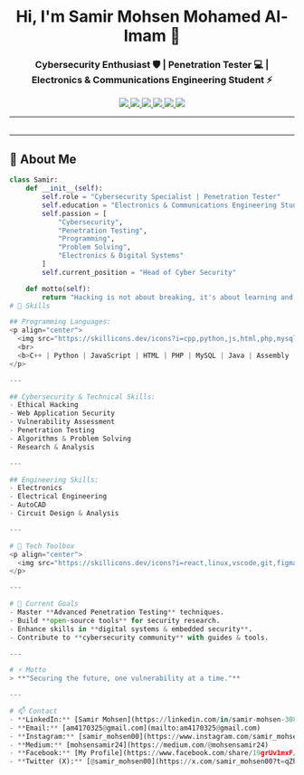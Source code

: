 <h1 align="center">Hi, I'm Samir Mohsen Mohamed Al-Imam 👋</h1>
<h3 align="center">Cybersecurity Enthusiast 🛡️ | Penetration Tester 💻 | Electronics & Communications Engineering Student ⚡</h3>

<p align="center">
  <a href="https://linkedin.com/in/samir-mohsen-3085b2283" target="_blank">
    <img src="https://img.shields.io/badge/LinkedIn-0077B5?style=for-the-badge&logo=linkedin&logoColor=white" />
  </a>
  <a href="mailto:am4170325@gmail.com" target="_blank">
    <img src="https://img.shields.io/badge/Email-D14836?style=for-the-badge&logo=gmail&logoColor=white" />
  </a>
  <a href="https://www.instagram.com/samir_mohsen00?igsh=MWswMjF4aW80YW8zcw==" target="_blank">
    <img src="https://img.shields.io/badge/Instagram-E4405F?style=for-the-badge&logo=instagram&logoColor=white" />
  </a>
  <a href="https://medium.com/@mohsensamir24" target="_blank">
    <img src="https://img.shields.io/badge/Medium-000000?style=for-the-badge&logo=medium&logoColor=white" />
  </a>
  <a href="https://www.facebook.com/share/19grUv1mxF/" target="_blank">
    <img src="https://img.shields.io/badge/Facebook-1877F2?style=for-the-badge&logo=facebook&logoColor=white" />
  </a>
  <a href="https://x.com/samir_mohsen00?t=qZhQV2cqE0RPyyi5rvF_7g&s=09" target="_blank">
    <img src="https://img.shields.io/badge/Twitter(X)-000000?style=for-the-badge&logo=x&logoColor=white" />
  </a>
</p>

---

<img src="https://media.giphy.com/media/3o7abKhOpu0NwenH3O/giphy.gif" width="100%" height="3px" />

---

## 🚀 About Me

```python
class Samir:
    def __init__(self):
        self.role = "Cybersecurity Specialist | Penetration Tester"
        self.education = "Electronics & Communications Engineering Student at Delta University"
        self.passion = [
            "Cybersecurity",
            "Penetration Testing",
            "Programming",
            "Problem Solving",
            "Electronics & Digital Systems"
        ]
        self.current_position = "Head of Cyber Security"

    def motto(self):
        return "Hacking is not about breaking, it's about learning and securing!"
# 🧠 Skills

## Programming Languages:
<p align="center"> 
  <img src="https://skillicons.dev/icons?i=cpp,python,js,html,php,mysql,java,bash" /> 
  <br> 
  <b>C++ | Python | JavaScript | HTML | PHP | MySQL | Java | Assembly | Bash</b> 
</p>

---

## Cybersecurity & Technical Skills:
- Ethical Hacking  
- Web Application Security  
- Vulnerability Assessment  
- Penetration Testing  
- Algorithms & Problem Solving  
- Research & Analysis  

---

## Engineering Skills:
- Electronics  
- Electrical Engineering  
- AutoCAD  
- Circuit Design & Analysis  

---

# 🧰 Tech Toolbox
<p align="center"> 
  <img src="https://skillicons.dev/icons?i=react,linux,vscode,git,figma,postman" />
</p>

---

# 🌟 Current Goals
- Master **Advanced Penetration Testing** techniques.  
- Build **open-source tools** for security research.  
- Enhance skills in **digital systems & embedded security**.  
- Contribute to **cybersecurity community** with guides & tools.  

---

# ⚡️ Motto
> **"Securing the future, one vulnerability at a time."**

---

# 📫 Contact
- **LinkedIn:** [Samir Mohsen](https://linkedin.com/in/samir-mohsen-3085b2283)  
- **Email:** [am4170325@gmail.com](mailto:am4170325@gmail.com)  
- **Instagram:** [samir_mohsen00](https://www.instagram.com/samir_mohsen00?igsh=MWswMjF4aW80YW8zcw==)  
- **Medium:** [mohsensamir24](https://medium.com/@mohsensamir24)  
- **Facebook:** [My Profile](https://www.facebook.com/share/19grUv1mxF/)  
- **Twitter (X):** [@samir_mohsen00](https://x.com/samir_mohsen00?t=qZhQV2cqE0RPyyi5rvF_7g&s=09)

